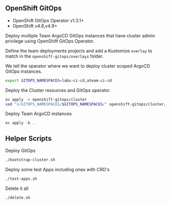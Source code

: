 ## OpenShift GitOps

- OpenShift GitOps Operator v1.3.1+
- OpenShift v4.8,v4.9+

Deploy multiple Team ArgoCD GitOps instances that have cluster admin privilege using OpenShift GitOps Operator.

Define the team deployments projects and add a Kustomize `overlay` to match in the `openshift-gitops/overlays` folder.

We tell the operator where we want to deploy cluster scoped ArgoCD GitOps instances.
```bash
export GITOPS_NAMESPACES=labs-ci-cd,ateam-ci-cd
```

Deploy the Cluster resources and GitOps operator.
```bash
oc apply -k openshift-gitops/cluster
sed "s/GITOPS_NAMESPACES/$GITOPS_NAMESPACES/" openshift-gitops/cluster/subscription-openshift-gitops.yaml | oc apply -f-
```

Deploy Team ArgoCD instances
```
oc apply -k .
```

## Helper Scripts

Deploy GitOps
```bash
./bootstrap-cluster.sh
```

Deploy some test Apps including ones with CRD's
```bash
./test-apps.sh
```

Delete it all
```bash
./delete.sh
```
